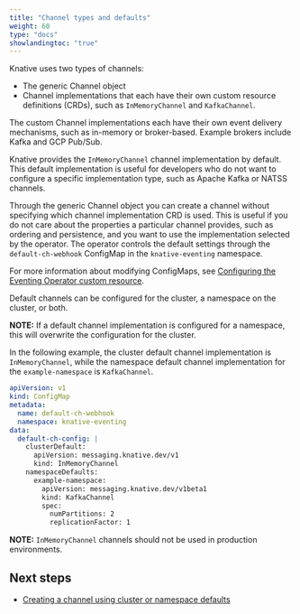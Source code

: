 ```yaml
---
title: "Channel types and defaults"
weight: 60
type: "docs"
showlandingtoc: "true"
---
```


Knative uses two types of channels:
* The generic Channel object
* Channel implementations that each have their own custom resource definitions (CRDs), such as
`InMemoryChannel` and `KafkaChannel`.

The custom Channel implementations each have their own event delivery mechanisms, such as in-memory
or broker-based. Example brokers include Kafka and GCP Pub/Sub.

Knative provides the `InMemoryChannel` channel implementation by default.
This default implementation is useful for developers who do not want to configure a specific
implementation type, such as Apache Kafka or NATSS channels.

Through the generic Channel object you can create a channel without specifying which channel
implementation CRD is used.
This is useful if you do not care about the properties a particular channel provides, such as
ordering and persistence, and you want to use the implementation selected by the operator.
The operator controls the default settings through the `default-ch-webhook` ConfigMap in the
`knative-eventing` namespace.

For more information about modifying ConfigMaps, see
[Configuring the Eventing Operator custom resource](./docs/install/configuring-eventing-cr/).

Default channels can be configured for the cluster, a namespace on the cluster, or both.

**NOTE:** If a default channel implementation is configured for a namespace, this will overwrite the
configuration for the cluster.

In the following example, the cluster default channel implementation is `InMemoryChannel`, while the
namespace default channel implementation for the `example-namespace` is `KafkaChannel`.

```yaml
apiVersion: v1
kind: ConfigMap
metadata:
  name: default-ch-webhook
  namespace: knative-eventing
data:
  default-ch-config: |
    clusterDefault:
      apiVersion: messaging.knative.dev/v1
      kind: InMemoryChannel
    namespaceDefaults:
      example-namespace:
        apiVersion: messaging.knative.dev/v1beta1
        kind: KafkaChannel
        spec:
          numPartitions: 2
          replicationFactor: 1
```

**NOTE:** `InMemoryChannel` channels should not be used in production environments.

## Next steps

- [Creating a channel using cluster or namespace defaults](./create-default-channel)
